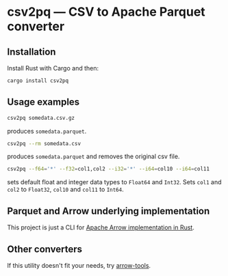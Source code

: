 # csv2pq — CSV to Apache Parquet converter

## Installation
Install Rust with Cargo and then:

```sh
cargo install csv2pq
```

## Usage examples
```sh
csv2pq somedata.csv.gz
```
produces `somedata.parquet`.

```sh
csv2pq --rm somedata.csv
```
produces `somedata.parquet` and removes the original csv file.

```sh
csv2pq --f64='*' --f32=col1,col2 --i32='*' --i64=col10 --i64=col11
```
sets default float and integer data types to `Float64` and `Int32`. Sets
`col1` and `col2` to `Float32`, `col10` and `col11` to `Int64`.

## Parquet and Arrow underlying implementation
This project is just a CLI for [Apache Arrow implementation in Rust](https://github.com/apache/arrow-rs).

## Other converters
If this utility doesn't fit your needs, try [arrow-tools](https://github.com/domoritz/arrow-tools).

